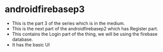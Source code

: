 # androidfirebasep3

- This is the part 3 of the series which is in the medium.
- This is the next part of the androidfirebasep2 which has Register part.
- This contains the Login part of the thing, we will be using the firebase database.
- It has the basic UI
